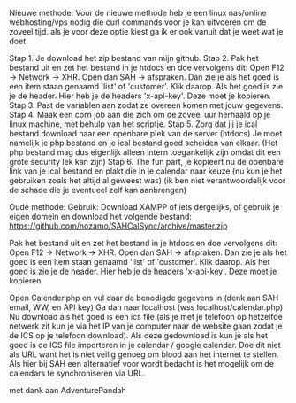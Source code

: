 Nieuwe methode:
Voor de nieuwe methode heb je een linux nas/online webhosting/vps nodig die curl commands voor je kan uitvoeren om de zoveel tijd.
als je voor deze optie kiest ga ik er ook vanuit dat je weet wat je doet.

Stap 1. Je download het zip bestand van mijn github.
Stap 2. Pak het bestand uit en zet het bestand in je htdocs en doe vervolgens dit: Open F12 -> Network -> XHR.
Open dan SAH -> afspraken.
Dan zie je als het goed is een item staan genaamd 'list' of 'customer'.
Klik daarop. Als het goed is zie je de header. Hier heb je de headers 'x-api-key'. Deze moet je kopieren.
Stap 3. Past de variablen aan zodat ze overeen komen met jouw gegevens.
Stap 4. Maak een corn job aan die zich om de zoveel uur herhaald op je linux machine, met behulp van het scriptje.
Stap 5. Zorg dat jij je ical bestand download naar een openbare plek van de server (htdocs)                                              Je moet namelijk je php bestand en je ical bestand goed scheiden van elkaar.
(Het php bestand mag dus eigenlijk alleen intern toegankelijk zijn omdat dit een grote security lek kan zijn) 
Stap 6. The fun part, je kopieert nu de openbare link van je ical bestand en plakt die in je calendar naar keuze 
(nu kun je het gebruiken zoals het altijd al geweest was)
(ik ben niet verantwoordelijk voor de schade die je eventueel zelf kan aanbrengen)

Oude methode:
Gebruik:
Download XAMPP of iets dergelijks, of gebruik je eigen domein en download het volgende bestand:
https://github.com/nozamo/SAHCalSync/archive/master.zip

Pak het bestand uit en zet het bestand in je htdocs en doe vervolgens dit: Open F12 -> Network -> XHR.
Open dan SAH -> afspraken.
Dan zie je als het goed is een item staan genaamd 'list' of 'customer'.
Klik daarop. Als het goed is zie je de header. Hier heb je de headers 'x-api-key'. Deze moet je kopieren.

Open Calender.php 
en vul daar de benodigde gegevens in (denk aan SAH email, WW, en API key)
Ga dan naar localhost (wss localhost/calendar.php)
Nu download als het goed is een ics file (als je met je telefoon op hetzelfde netwerk zit kun je via het IP van je computer naar de website gaan zodat je de ICS op je telefoon download).
Als deze gedownload is kun je als het goed is de ICS file importeren in je calendar / google calendar.
Doe dit niet als URL want het is niet veilig genoeg om blood aan het internet te stellen. Als hier bij SAH een alternatief voor wordt bedacht is het mogelijk om de calendars te synchroniseren via URL.

met dank aan AdventurePandah
